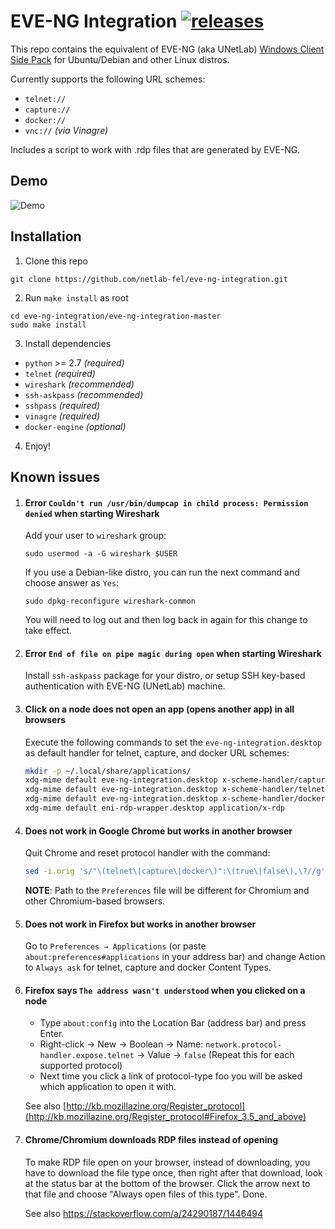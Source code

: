# EVE-NG Integration [![releases](https://img.shields.io/github/release/smartfinn/eve-ng-integration.svg)](https://github.com/SmartFinn/eve-ng-integration/releases)

This repo contains the equivalent of EVE-NG (aka UNetLab) [Windows Client Side Pack](http://www.eve-ng.net/index.php/downloads/windows-client-side-pack) for Ubuntu/Debian and other Linux distros.

Currently supports the following URL schemes:

* `telnet://`
* `capture://`
* `docker://`
* `vnc://` _(via Vinagre)_

Includes a script to work with .rdp files that are generated by EVE-NG.

## Demo

![Demo](demo.gif)

## Installation

1. Clone this repo

  ```
  git clone https://github.com/netlab-fel/eve-ng-integration.git
  ```

2. Run `make install` as root

  ```
  cd eve-ng-integration/eve-ng-integration-master
  sudo make install
  ```

3. Install dependencies

  * `python` >= 2.7 _(required)_
  * `telnet` _(required)_
  * `wireshark` _(recommended)_
  * `ssh-askpass` _(recommended)_
  * `sshpass` _(required)_
  * `vinagre` _(required)_
  * `docker-engine` _(optional)_

4. Enjoy!

## Known issues

1. #### Error `Couldn't run /usr/bin/dumpcap in child process: Permission denied` when starting Wireshark

    Add your user to `wireshark` group:

    ```
    sudo usermod -a -G wireshark $USER
    ```

    If you use a Debian-like distro, you can run the next command and choose answer as `Yes`:

    ```
    sudo dpkg-reconfigure wireshark-common
    ```

    You will need to log out and then log back in again for this change to take effect.

2. #### Error `End of file on pipe magic during open` when starting Wireshark

    Install `ssh-askpass` package for your distro, or setup SSH key-based authentication with EVE-NG (UNetLab) machine.

3. #### Click on a node does not open an app (opens another app) in all browsers

    Execute the following commands to set the `eve-ng-integration.desktop` as default handler for telnet, capture, and docker URL schemes:

    ```bash
    mkdir -p ~/.local/share/applications/
    xdg-mime default eve-ng-integration.desktop x-scheme-handler/capture
    xdg-mime default eve-ng-integration.desktop x-scheme-handler/telnet
    xdg-mime default eve-ng-integration.desktop x-scheme-handler/docker
    xdg-mime default eni-rdp-wrapper.desktop application/x-rdp
    ```

4. #### Does not work in Google Chrome but works in another browser

    Quit Chrome and reset protocol handler with the command:

    ```bash
    sed -i.orig 's/"\(telnet\|capture\|docker\)":\(true\|false\),\?//g' "$HOME/.config/google-chrome/Default/Preferences"
    ```

    **NOTE**: Path to the `Preferences` file will be different for Chromium and other Chromium-based browsers.

5. #### Does not work in Firefox but works in another browser

    Go to `Preferences → Applications` (or paste `about:preferences#applications` in your address bar) and change Action to `Always ask` for telnet, capture and docker Content Types.

6. #### Firefox says `The address wasn't understood` when you clicked on a node

    - Type `about:config` into the Location Bar (address bar) and press Enter.
    - Right-click → New → Boolean → Name: `network.protocol-handler.expose.telnet` → Value → `false` (Repeat this for each supported protocol)
    - Next time you click a link of protocol-type foo you will be asked which application to open it with.

    See also [http://kb.mozillazine.org/Register_protocol](http://kb.mozillazine.org/Register_protocol#Firefox_3.5_and_above)

7. #### Chrome/Chromium downloads RDP files instead of opening

    To make RDP file open on your browser, instead of downloading, you have to download the file type once, then right after that download, look at the status bar at the bottom of the browser. Click the arrow next to that file and choose "Always open files of this type". Done.

    See also https://stackoverflow.com/a/24290187/1446494

